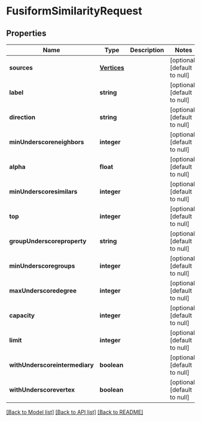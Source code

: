 # FusiformSimilarityRequest

## Properties
Name | Type | Description | Notes
------------ | ------------- | ------------- | -------------
**sources** | [**Vertices**](Vertices.md) |  | [optional] [default to null]
**label** | **string** |  | [optional] [default to null]
**direction** | **string** |  | [optional] [default to null]
**minUnderscoreneighbors** | **integer** |  | [optional] [default to null]
**alpha** | **float** |  | [optional] [default to null]
**minUnderscoresimilars** | **integer** |  | [optional] [default to null]
**top** | **integer** |  | [optional] [default to null]
**groupUnderscoreproperty** | **string** |  | [optional] [default to null]
**minUnderscoregroups** | **integer** |  | [optional] [default to null]
**maxUnderscoredegree** | **integer** |  | [optional] [default to null]
**capacity** | **integer** |  | [optional] [default to null]
**limit** | **integer** |  | [optional] [default to null]
**withUnderscoreintermediary** | **boolean** |  | [optional] [default to null]
**withUnderscorevertex** | **boolean** |  | [optional] [default to null]

[[Back to Model list]](../README.md#documentation-for-models) [[Back to API list]](../README.md#documentation-for-api-endpoints) [[Back to README]](../README.md)


